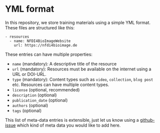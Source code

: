 # YML format

In this repository, we store training materials using a simple YML format. These files are structured like this:

```
- resources
  - name: NFDI4BioImageWebsite
    url: https://nfdi4bioimage.de 
```

These entries can have multiple properties:

* `name` (mandatory): A descriptive title of the resource
* `url` (mandatory): Resources must be available on the internet using a URL or DOI-URL.
* `type` (mandatory): Content types such as `video`, `collection`, `blog post` etc. Resources can have multiple content types.
* `license` (optional, recommended)
* `description` (optional)
* `publication_date` (optional)
* `authors` (optional)
* `tags` (optional)

This list of meta-data entries is extensible, just let us know using a [github-issue](https://github.com/haesleinhuepf/training/issues) which kind of meta data you would like to add here.